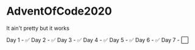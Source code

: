 # AdventOfCode2020
It ain't pretty but it works


Day 1 - ✅
Day 2 - ✅
Day 3 - ✅
Day 4 - ✅
Day 5 - ✅
Day 6 - ✅
Day 7 - ⬜️
